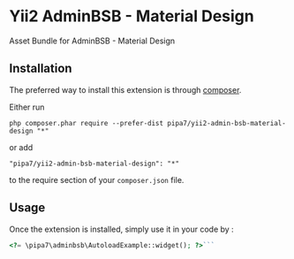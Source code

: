 Yii2 AdminBSB - Material Design
===============================
Asset Bundle for AdminBSB - Material Design

Installation
------------

The preferred way to install this extension is through [composer](http://getcomposer.org/download/).

Either run

```
php composer.phar require --prefer-dist pipa7/yii2-admin-bsb-material-design "*"
```

or add

```
"pipa7/yii2-admin-bsb-material-design": "*"
```

to the require section of your `composer.json` file.


Usage
-----

Once the extension is installed, simply use it in your code by  :

```php
<?= \pipa7\adminbsb\AutoloadExample::widget(); ?>```